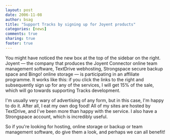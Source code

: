 ```yaml
---
layout: post
date: 2006-11-08 
author: bsag 
title: "Support Tracks by signing up for Joyent products" 
categories: [news] 
comments: true
sharing: true
footer: true
---
```


You might have noticed the new box at the top of the sidebar on the right. Joyent &mdash; the company that produces the Joyent Connector online team management software, TextDrive webhosting, Strongspace secure backup space and Bingo! online storage &mdash; is participating in an affiliate programme. It works like this: if you click the links to the right and subsequently sign up for any of the services, I will get 15% of the sale, which will go towards supporting Tracks development.

I'm usually very wary of advertising of any form, but in this case, I'm happy to do it. After all, I eat my own dog food! All of my sites are hosted by TextDrive, and I've been more than happy with the service. I also have a Strongspace account, which is incredibly useful.

So if you're looking for hosting, online storage or backup or team management software, do give them a look, and perhaps we can all benefit! 

 
